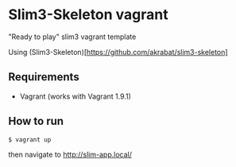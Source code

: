 # Slim3-Skeleton vagrant

"Ready to play" slim3 vagrant template

Using (Slim3-Skeleton)[https://github.com/akrabat/slim3-skeleton]

## Requirements

- Vagrant (works with Vagrant 1.9.1)

## How to run

```
$ vagrant up
```

then navigate to http://slim-app.local/
